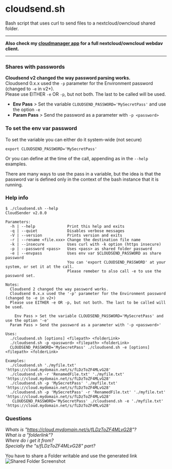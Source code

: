 # cloudsend.sh
Bash script that uses curl to send files to a nextcloud/owncloud shared folder.  

---

**Also check my [cloudmanager app](https://github.com/tavinus/cloudmanager) for a full nextcloud/owncloud webdav client.**  

---

### Shares with passwords
**Cloudsend v2 changed the way password parsing works.**  
Cloudsend 0.x.x used the `-p` parameter for the Environment password (changed to `-e` in v2+).  
Please use EITHER `-e` OR `-p`, but not both. The last to be called will be used.  
  
 - **Env Pass** *>* Set the variable `CLOUDSEND_PASSWORD='MySecretPass'` and use the option `-e`
 - **Param Pass** *>* Send the password as a parameter with `-p <password>`

### To set the env var password
To set the variable you can either do it system-wide (not secure)
```
export CLOUDSEND_PASSWORD='MySecretPass'
```
Or you can define at the time of the call, appending as in the `--help` examples.  
  
There are many ways to use the pass in a variable, but the idea is that the password var is defined only in the context of the bash instance that it is running.  

### Help info
```
$ ./cloudsend.sh --help
CloudSender v2.0.0

Parameters:
  -h | --help              Print this help and exits
  -q | --quiet             Disables verbose messages
  -V | --version           Prints version and exits
  -r | --rename <file.xxx> Change the destination file name
  -k | --insecure          Uses curl with -k option (https insecure)
  -p | --password <pass>   Uses <pass> as shared folder password
  -e | --envpass           Uses env var $CLOUDSEND_PASSWORD as share password
                           You can 'export CLOUDSEND_PASSWORD' at your system, or set it at the call.
                           Please remeber to also call -e to use the password set.

Notes:
  Cloudsend 2 changed the way password works.
  Cloudsend 0.x.x used the '-p' parameter for the Environment password (changed to -e in v2+)
  Please use EITHER -e OR -p, but not both. The last to be called will be used.

    Env Pass > Set the variable CLOUDSEND_PASSWORD='MySecretPass' and use the option '-e'
  Param Pass > Send the password as a parameter with '-p <password>'

Uses:
  ./cloudsend.sh [options] <filepath> <folderLink>
  ./cloudsend.sh -p <password> <filepath> <folderLink>
  CLOUDSEND_PASSWORD='MySecretPass' ./cloudsend.sh -e [options] <filepath> <folderLink>

Examples:
  ./cloudsend.sh './myfile.txt' 'https://cloud.mydomain.net/s/fLDzToZF4MLvG28'
  ./cloudsend.sh -r 'RenamedFile.txt' './myfile.txt' 'https://cloud.mydomain.net/s/fLDzToZF4MLvG28'
  ./cloudsend.sh -p 'MySecretPass' './myfile.txt' 'https://cloud.mydomain.net/s/fLDzToZF4MLvG28'
  ./cloudsend.sh -p 'MySecretPass' -r 'RenamedFile.txt' './myfile.txt' 'https://cloud.mydomain.net/s/fLDzToZF4MLvG28'
   CLOUDSEND_PASSWORD='MySecretPass' ./cloudsend.sh -e './myfile.txt' 'https://cloud.mydomain.net/s/fLDzToZF4MLvG28'
```

### Questions
*Whats is "https://cloud.mydomain.net/s/fLDzToZF4MLvG28"?  
What is a "folderlink"?  
Where do i get it from?  
Specially the "s/fLDzToZF4MLvG28" part?*  
  
You have to share a Folder writable and use the generated link
![Shared Folder Screenshot](https://user-images.githubusercontent.com/10356892/52477908-e1d4e400-2ba3-11e9-8658-0b4ac2c43114.png)

